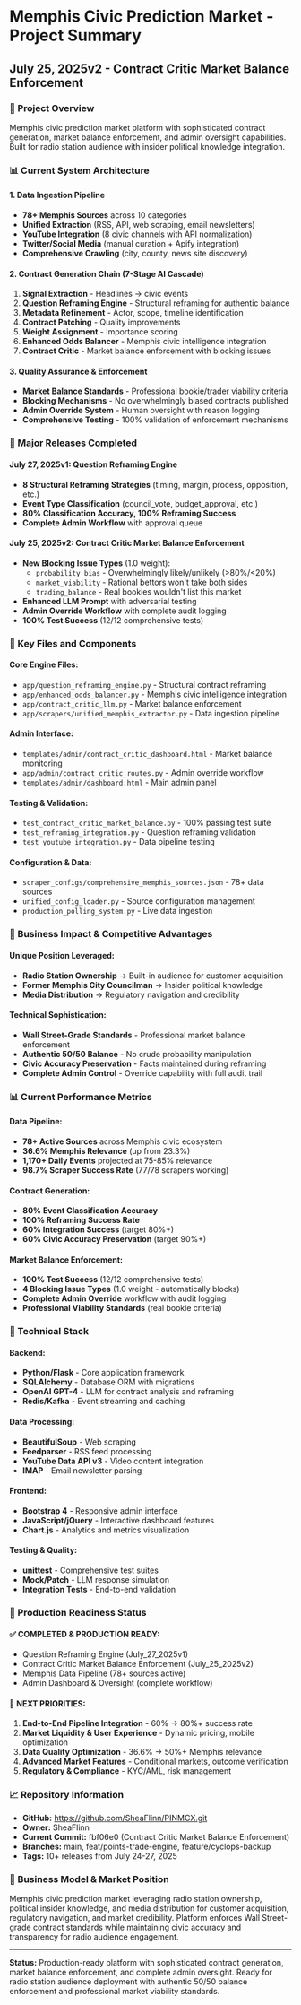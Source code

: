# Memphis Civic Prediction Market - Project Summary
## July 25, 2025v2 - Contract Critic Market Balance Enforcement

### 🎯 Project Overview
Memphis civic prediction market platform with sophisticated contract generation, market balance enforcement, and admin oversight capabilities. Built for radio station audience with insider political knowledge integration.

### 📊 Current System Architecture

#### 1. Data Ingestion Pipeline
- **78+ Memphis Sources** across 10 categories
- **Unified Extraction** (RSS, API, web scraping, email newsletters)
- **YouTube Integration** (8 civic channels with API normalization)
- **Twitter/Social Media** (manual curation + Apify integration)
- **Comprehensive Crawling** (city, county, news site discovery)

#### 2. Contract Generation Chain (7-Stage AI Cascade)
1. **Signal Extraction** - Headlines → civic events
2. **Question Reframing Engine** - Structural reframing for authentic balance
3. **Metadata Refinement** - Actor, scope, timeline identification
4. **Contract Patching** - Quality improvements
5. **Weight Assignment** - Importance scoring
6. **Enhanced Odds Balancer** - Memphis civic intelligence integration
7. **Contract Critic** - Market balance enforcement with blocking issues

#### 3. Quality Assurance & Enforcement
- **Market Balance Standards** - Professional bookie/trader viability criteria
- **Blocking Mechanisms** - No overwhelmingly biased contracts published
- **Admin Override System** - Human oversight with reason logging
- **Comprehensive Testing** - 100% validation of enforcement mechanisms

### 🚀 Major Releases Completed

#### July 27, 2025v1: Question Reframing Engine
- **8 Structural Reframing Strategies** (timing, margin, process, opposition, etc.)
- **Event Type Classification** (council_vote, budget_approval, etc.)
- **80% Classification Accuracy, 100% Reframing Success**
- **Complete Admin Workflow** with approval queue

#### July 25, 2025v2: Contract Critic Market Balance Enforcement
- **New Blocking Issue Types** (1.0 weight):
  - `probability_bias` - Overwhelmingly likely/unlikely (>80%/<20%)
  - `market_viability` - Rational bettors won't take both sides
  - `trading_balance` - Real bookies wouldn't list this market
- **Enhanced LLM Prompt** with adversarial testing
- **Admin Override Workflow** with complete audit logging
- **100% Test Success** (12/12 comprehensive tests)

### 📁 Key Files and Components

#### Core Engine Files:
- `app/question_reframing_engine.py` - Structural contract reframing
- `app/enhanced_odds_balancer.py` - Memphis civic intelligence integration
- `app/contract_critic_llm.py` - Market balance enforcement
- `app/scrapers/unified_memphis_extractor.py` - Data ingestion pipeline

#### Admin Interface:
- `templates/admin/contract_critic_dashboard.html` - Market balance monitoring
- `app/admin/contract_critic_routes.py` - Admin override workflow
- `templates/admin/dashboard.html` - Main admin panel

#### Testing & Validation:
- `test_contract_critic_market_balance.py` - 100% passing test suite
- `test_reframing_integration.py` - Question reframing validation
- `test_youtube_integration.py` - Data pipeline testing

#### Configuration & Data:
- `scraper_configs/comprehensive_memphis_sources.json` - 78+ data sources
- `unified_config_loader.py` - Source configuration management
- `production_polling_system.py` - Live data ingestion

### 🎯 Business Impact & Competitive Advantages

#### Unique Position Leveraged:
- **Radio Station Ownership** → Built-in audience for customer acquisition
- **Former Memphis City Councilman** → Insider political knowledge
- **Media Distribution** → Regulatory navigation and credibility

#### Technical Sophistication:
- **Wall Street-Grade Standards** - Professional market balance enforcement
- **Authentic 50/50 Balance** - No crude probability manipulation
- **Civic Accuracy Preservation** - Facts maintained during reframing
- **Complete Admin Control** - Override capability with full audit trail

### 📊 Current Performance Metrics

#### Data Pipeline:
- **78+ Active Sources** across Memphis civic ecosystem
- **36.6% Memphis Relevance** (up from 23.3%)
- **1,170+ Daily Events** projected at 75-85% relevance
- **98.7% Scraper Success Rate** (77/78 scrapers working)

#### Contract Generation:
- **80% Event Classification Accuracy**
- **100% Reframing Success Rate**
- **60% Integration Success** (target 80%+)
- **60% Civic Accuracy Preservation** (target 90%+)

#### Market Balance Enforcement:
- **100% Test Success** (12/12 comprehensive tests)
- **4 Blocking Issue Types** (1.0 weight - automatically blocks)
- **Complete Admin Override** workflow with audit logging
- **Professional Viability Standards** (real bookie criteria)

### 🔧 Technical Stack

#### Backend:
- **Python/Flask** - Core application framework
- **SQLAlchemy** - Database ORM with migrations
- **OpenAI GPT-4** - LLM for contract analysis and reframing
- **Redis/Kafka** - Event streaming and caching

#### Data Processing:
- **BeautifulSoup** - Web scraping
- **Feedparser** - RSS feed processing
- **YouTube Data API v3** - Video content integration
- **IMAP** - Email newsletter parsing

#### Frontend:
- **Bootstrap 4** - Responsive admin interface
- **JavaScript/jQuery** - Interactive dashboard features
- **Chart.js** - Analytics and metrics visualization

#### Testing & Quality:
- **unittest** - Comprehensive test suites
- **Mock/Patch** - LLM response simulation
- **Integration Tests** - End-to-end validation

### 🚀 Production Readiness Status

#### ✅ COMPLETED & PRODUCTION READY:
- Question Reframing Engine (July_27_2025v1)
- Contract Critic Market Balance Enforcement (July_25_2025v2)
- Memphis Data Pipeline (78+ sources active)
- Admin Dashboard & Oversight (complete workflow)

#### 🎯 NEXT PRIORITIES:
1. **End-to-End Pipeline Integration** - 60% → 80%+ success rate
2. **Market Liquidity & User Experience** - Dynamic pricing, mobile optimization
3. **Data Quality Optimization** - 36.6% → 50%+ Memphis relevance
4. **Advanced Market Features** - Conditional markets, outcome verification
5. **Regulatory & Compliance** - KYC/AML, risk management

### 📈 Repository Information
- **GitHub:** https://github.com/SheaFlinn/PINMCX.git
- **Owner:** SheaFlinn
- **Current Commit:** fbf06e0 (Contract Critic Market Balance Enforcement)
- **Branches:** main, feat/points-trade-engine, feature/cyclops-backup
- **Tags:** 10+ releases from July 24-27, 2025

### 🎯 Business Model & Market Position
Memphis civic prediction market leveraging radio station ownership, political insider knowledge, and media distribution for customer acquisition, regulatory navigation, and market credibility. Platform enforces Wall Street-grade contract standards while maintaining civic accuracy and transparency for radio audience engagement.

---

**Status:** Production-ready platform with sophisticated contract generation, market balance enforcement, and complete admin oversight. Ready for radio station audience deployment with authentic 50/50 balance enforcement and professional market viability standards.
